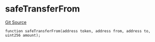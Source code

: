 # safeTransferFrom
[Git Source](https://github.com/zammdefi/zRouter/blob/15c5fb7442065a88b0c255094f10ebd47b711ccb/src/zRouter.sol)


```solidity
function safeTransferFrom(address token, address from, address to, uint256 amount);
```

